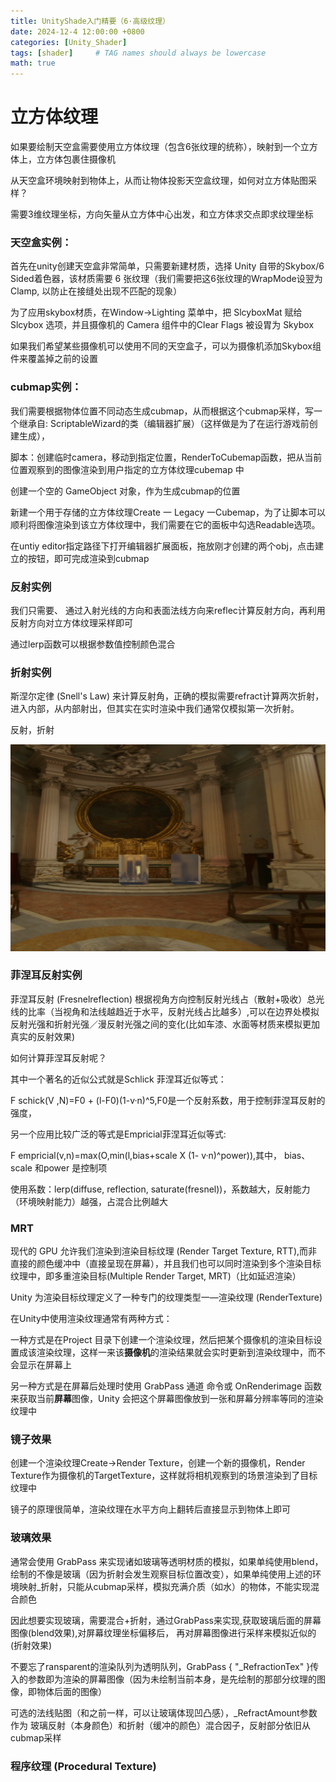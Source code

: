 ```yaml
---
title: UnityShade入门精要（6·高级纹理）
date: 2024-12-4 12:00:00 +0800
categories: [Unity_Shader]
tags: [shader]     # TAG names should always be lowercase
math: true
---
```

# 立方体纹理
如果要绘制天空盒需要使用立方体纹理（包含6张纹理的统称），映射到一个立方体上，立方体包裹住摄像机

从天空盒环境映射到物体上，从而让物体投影天空盒纹理，如何对立方体贴图采样？

需要3维纹理坐标，方向矢量从立方体中心出发，和立方体求交点即求纹理坐标

### 天空盒实例：

首先在unity创建天空盒非常简单，只需要新建材质，选择 Unity 自带的Skybox/6 Sided着色器，该材质需要 6 张纹理（我们需要把这6张纹理的WrapMode设翌为Clamp, 以防止在接缝处出现不匹配的现象）

为了应用skybox材质，在Window->Lighting 菜单中，把 SlcyboxMat 赋给 Slcybox 选项，并且摄像机的 Camera 组件中的Clear Flags 被设胃为 Skybox

如果我们希望某些摄像机可以使用不同的天空盒子，可以为摄像机添加Skybox组件来覆盖掉之前的设置

### cubmap实例：

我们需要根据物体位置不同动态生成cubmap，从而根据这个cubmap采样，写一个继承自: ScriptableWizard的类（编辑器扩展）（这样做是为了在运行游戏前创建生成），

脚本：创建临时camera，移动到指定位置，RenderToCubemap函数，把从当前位置观察到的图像渲染到用户指定的立方体纹理cubemap 中

创建一个空的 GameObject 对象，作为生成cubmap的位置

新建一个用于存储的立方体纹理Create 一 Legacy 一Cubemap，为了让脚本可以顺利将图像渲染到该立方体纹理中，我们需要在它的面板中勾选Readable选项。

在untiy editor指定路径下打开编辑器扩展面板，拖放刚才创建的两个obj，点击建立的按钮，即可完成渲染到cubmap

### 反射实例
我们只需要、 通过入射光线的方向和表面法线方向来reflec计算反射方向，再利用反射方向对立方体纹理采样即可

通过lerp函数可以根据参数值控制颜色混合
### 折射实例
斯涅尔定律 (Snell's Law) 来计算反射角，正确的模拟需要refract计算两次折射，进入内部，从内部射出，但其实在实时渲染中我们通常仅模拟第一次折射。

反射，折射

![1733416461950](/assets/img/blog/unityshader/cubmap.png)

### 菲涅耳反射实例
菲涅耳反射 (Fresnelreflection) 根据视角方向控制反射光线占（散射+吸收）总光线的比率（当视角和法线越趋近于水平，反射光线占比越多）,可以在边界处模拟反射光强和折射光强／漫反射光强之间的变化(比如车漆、水面等材质来模拟更加真实的反射效果)

如何计算菲涅耳反射呢？

其中一个著名的近似公式就是Schlick 菲涅耳近似等式：

F schick(V ,N)=F0 + (l-F0)(1-v·n)^5,F0是一个反射系数，用于控制菲涅耳反射的强度，

另一个应用比较广泛的等式是Empricial菲涅耳近似等式:

F empricial(v,n)=max(O,min(l,bias+scale X (1- v·n)^power)),其中， bias、 scale 和power 是控制项

使用系数：lerp(diffuse, reflection, saturate(fresnel))，系数越大，反射能力（环境映射能力）越强，占混合比例越大

### MRT
现代的 GPU 允许我们渲染到渲染目标纹理 (Render Target Texture, RTT),而非直接的颜色缓冲中（直接呈现在屏幕），并且我们也可以同时渲染到多个渲染目标纹理中，即多重渲染目标(Multiple Render Target, MRT)（比如延迟渲染）

Unity 为渲染目标纹理定义了一种专门的纹理类型一—渲染纹理 (RenderTexture)

在Unity中使用渲染纹理通常有两种方式：

一种方式是在Project 目录下创建一个渲染纹理，然后把某个摄像机的渲染目标设置成该渲染纹理，这样一来该**摄像机**的渲染结果就会实时更新到渲染纹理中，而不会显示在屏幕上

另一种方式是在屏幕后处理时使用 GrabPass 通道 命令或 OnRenderimage 函数 来获取当前**屏幕**图像，Unity 会把这个屏幕图像放到一张和屏幕分辨率等同的渲染纹理中

### 镜子效果
创建一个渲染纹理Create->Render Texture，创建一个新的摄像机，Render Texture作为摄像机的TargetTexture，这样就将相机观察到的场景渲染到了目标纹理中

镜子的原理很简单，渲染纹理在水平方向上翻转后直接显示到物体上即可
### 玻璃效果
通常会使用 GrabPass 来实现诸如玻璃等透明材质的模拟，如果单纯使用blend，绘制的不像是玻璃（因为折射会发生观察目标位置改变），如果单纯使用上述的环境映射_折射，只能从cubmap采样，模拟充满介质（如水）的物体，不能实现混合颜色

因此想要实现玻璃，需要混合+折射，通过GrabPass来实现,获取玻璃后面的屏幕图像(blend效果),对屏幕纹理坐标偏移后， 再对屏幕图像进行采样来模拟近似的(折射效果)

不要忘了ransparent的渲染队列为透明队列，GrabPass { "_RefractionTex" }传入的参数即为渲染的屏幕图像（因为未绘制当前本身，是先绘制的那部分纹理的图像，即物体后面的图像）

可选的法线贴图（和之前一样，可以让玻璃体现凹凸感），_RefractAmount参数作为 玻璃反射（本身颜色）和折射（缓冲的颜色）混合因子，反射部分依旧从cubmap采样

### 程序纹理 (Procedural Texture)